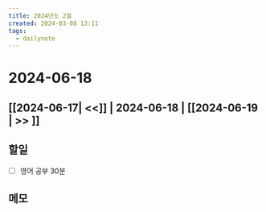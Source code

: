 ```yaml
---
title: 2024년도 2월
created: 2024-03-08 13:11
tags:
  - dailynote
---
```

# 2024-06-18
## [[2024-06-17| <<]] | 2024-06-18 | [[2024-06-19 | >> ]]

## 할일
- [ ] 영어 공부 30분


## 메모

